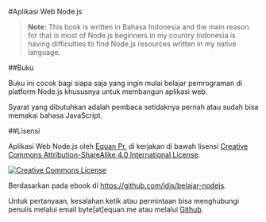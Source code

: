 #Aplikasi Web Node.js


> **Note:** This book is written in Bahasa Indonesia and the main reason for that is most of Node.js beginners in my country Indonesia is having difficulties to find Node.js resources written in my native language.


##Buku

Buku ini cocok bagi siapa saja yang ingin mulai belajar pemrograman di platform Node.js khususnya untuk membangun aplikasi web.

Syarat yang dibutuhkan adalah pembaca setidaknya pernah atau sudah bisa memakai bahasa JavaScript.

##Lisensi

<span xmlns:dct="http://purl.org/dc/terms/" property="dct:title">Aplikasi Web Node.js</span> oleh <a xmlns:cc="http://creativecommons.org/ns#" href="http://equan.me" property="cc:attributionName" rel="cc:attributionURL">Equan Pr.</a> di kerjakan di bawah lisensi <a rel="license" href="http://creativecommons.org/licenses/by-sa/4.0/">Creative Commons Attribution-ShareAlike 4.0 International License</a>.

<a rel="license" href="http://creativecommons.org/licenses/by-sa/4.0/"><img alt="Creative Commons License" style="border-width:0" src="http://i.creativecommons.org/l/by-sa/4.0/88x31.png" /></a><br/>

Berdasarkan pada ebook di <a xmlns:dct="http://purl.org/dc/terms/" href="https://github.com/idjs/belajar-nodejs" rel="dct:source">https://github.com/idjs/belajar-nodejs</a>.

Untuk pertanyaan, kesalahan ketik atau permintaan bisa menghubungi penulis melalui email byte[at]equan.me atau melalui <a rel="github issue" href="https://github.com/junwatu/pengenalan-nodejs-gitbook/issues">Github</a>.







